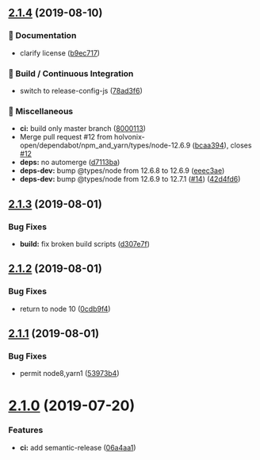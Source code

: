 ## [2.1.4](https://github.com/holvonix-open/request-stream-promise/compare/v2.1.3...v2.1.4) (2019-08-10)


### 📖 Documentation

* clarify license ([b9ec717](https://github.com/holvonix-open/request-stream-promise/commit/b9ec717))


### 🔧 Build / Continuous Integration

* switch to release-config-js ([78ad3f6](https://github.com/holvonix-open/request-stream-promise/commit/78ad3f6))


### 🧦 Miscellaneous

* **ci:** build only master branch ([8000113](https://github.com/holvonix-open/request-stream-promise/commit/8000113))
* Merge pull request #12 from holvonix-open/dependabot/npm_and_yarn/types/node-12.6.9 ([bcaa394](https://github.com/holvonix-open/request-stream-promise/commit/bcaa394)), closes [#12](https://github.com/holvonix-open/request-stream-promise/issues/12)
* **deps:** no automerge ([d7113ba](https://github.com/holvonix-open/request-stream-promise/commit/d7113ba))
* **deps-dev:** bump @types/node from 12.6.8 to 12.6.9 ([eeec3ae](https://github.com/holvonix-open/request-stream-promise/commit/eeec3ae))
* **deps-dev:** bump @types/node from 12.6.9 to 12.7.1 ([#14](https://github.com/holvonix-open/request-stream-promise/issues/14)) ([42d4fd6](https://github.com/holvonix-open/request-stream-promise/commit/42d4fd6))

## [2.1.3](https://github.com/holvonix-open/request-stream-promise/compare/v2.1.2...v2.1.3) (2019-08-01)


### Bug Fixes

* **build:** fix broken build scripts ([d307e7f](https://github.com/holvonix-open/request-stream-promise/commit/d307e7f))

## [2.1.2](https://github.com/holvonix-open/request-stream-promise/compare/v2.1.1...v2.1.2) (2019-08-01)


### Bug Fixes

* return to node 10 ([0cdb9f4](https://github.com/holvonix-open/request-stream-promise/commit/0cdb9f4))

## [2.1.1](https://github.com/holvonix-open/request-stream-promise/compare/v2.1.0...v2.1.1) (2019-08-01)


### Bug Fixes

* permit node8,yarn1 ([53973b4](https://github.com/holvonix-open/request-stream-promise/commit/53973b4))

# [2.1.0](https://github.com/holvonix-open/request-stream-promise/compare/v2.0.0...v2.1.0) (2019-07-20)


### Features

* **ci:** add semantic-release ([06a4aa1](https://github.com/holvonix-open/request-stream-promise/commit/06a4aa1))
